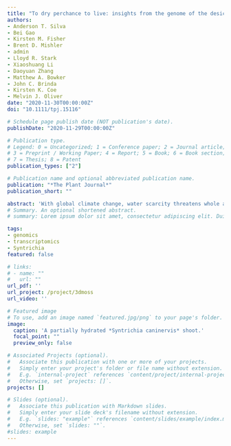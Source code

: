 ```yaml
---
title: "To dry perchance to live: insights from the genome of the desiccation-tolerant biocrust moss 𝙎𝙮𝙣𝙩𝙧𝙞𝙘𝙝𝙞𝙖 𝙘𝙖𝙣𝙞𝙣𝙚𝙧𝙫𝙞𝙨"
authors:
- Anderson T. Silva
- Bei Gao
- Kirsten M. Fisher
- Brent D. Mishler
- admin
- Lloyd R. Stark
- Xiaoshuang Li
- Daoyuan Zhang
- Matthew A. Bowker
- John C. Brinda
- Kirsten K. Coe
- Melvin J. Oliver
date: "2020-11-30T00:00:00Z"
doi: "10.1111/tpj.15116"

# Schedule page publish date (NOT publication's date).
publishDate: "2020-11-29T00:00:00Z"

# Publication type.
# Legend: 0 = Uncategorized; 1 = Conference paper; 2 = Journal article;
# 3 = Preprint / Working Paper; 4 = Report; 5 = Book; 6 = Book section;
# 7 = Thesis; 8 = Patent
publication_types: ["2"]

# Publication name and optional abbreviated publication name.
publication: "*The Plant Journal*"
publication_short: ""

abstract: 'With global climate change, water scarcity threatens whole agro/ecosystems. The desert moss Syntrichia caninervis, an extremophile, offers novel insights into surviving desiccation and heat. The sequenced Syntrichia caninervis genome consists of 13 chromosomes containing 16,545 protein-coding genes and 2,666 unplaced scaffolds. Syntenic relationships within the S. caninervis and Physcomitrella patens genomes indicate the S. caninervis genome has undergone a single whole genome duplication event (compared to two for P. patens) and evidence suggests chromosomal or segmental losses in the evolutionary history of S. caninervis. The genome contains a large sex chromosome composed primarily of repetitive sequences with a large number of Copia and Gypsy elements. Orthogroup analyses revealed an expansion of ELIP genes encoding proteins important in photoprotection. The transcriptomic response to desiccation identified four structural clusters of novel genes. The genomic resources established for this extremophile offer a new perspectives for understanding the evolution of desiccation tolerance in plants.'
# Summary. An optional shortened abstract.
# summary: Lorem ipsum dolor sit amet, consectetur adipiscing elit. Duis posuere tellus ac convallis placerat. Proin tincidunt magna sed ex sollicitudin condimentum.

tags:
- genomics
- transcriptomics
- Syntrichia
featured: false

# links:
# - name: ""
#   url: ""
url_pdf: ''
url_project: /project/3dmoss
url_video: ''

# Featured image
# To use, add an image named `featured.jpg/png` to your page's folder. 
image:
  caption: 'A partially hydrated *Syntrichia caninervis* shoot.'
  focal_point: ""
  preview_only: false

# Associated Projects (optional).
#   Associate this publication with one or more of your projects.
#   Simply enter your project's folder or file name without extension.
#   E.g. `internal-project` references `content/project/internal-project/index.md`.
#   Otherwise, set `projects: []`.
projects: []

# Slides (optional).
#   Associate this publication with Markdown slides.
#   Simply enter your slide deck's filename without extension.
#   E.g. `slides: "example"` references `content/slides/example/index.md`.
#   Otherwise, set `slides: ""`.
#slides: example
---
```


